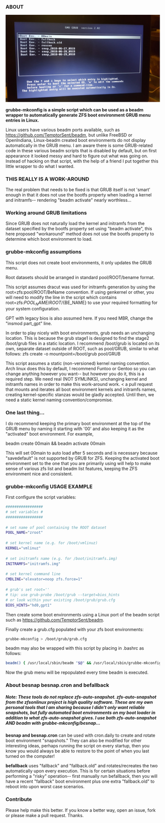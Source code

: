 ### ABOUT
![Grub Menu with Boot Envs](https://github.com/a-schaefers/grubbe-mkconfig/raw/master/pic.jpg)

**grubbe-mkconfig is a simple script which can be used as a beadm wrapper to automatically generate ZFS boot environment GRUB menu entries in Linux.**

Linux users have various beadm ports available, such as https://github.com/TemptorSent/beadm, but unlike FreeBSD or OpenIndiana, Linux-beadm created boot environments do not display automatically in the GRUB menu. I am aware there is some GRUB-related code in these various beadm scripts that is disabled by default, but on first appearance it looked messy and hard to figure out what was going on. Instead of hacking on that script, with the help of a friend I put together this little wrapper to do what I wanted.

### THIS REALLY IS A WORK-AROUND
The real problem that needs to be fixed is that GRUB itself is not 'smart' enough in that it does not use the bootfs property when loading a kernel and initramfs-- rendering "beadm activate" nearly worthless...

### Working around GRUB limitations
Since GRUB does not naturally load the kernel and initramfs from the dataset specified by the bootfs property set using "beadm activate", this here proposed "workaround" method does not use the bootfs property to determine which boot environment to load.

### grubbe-mkconfig assumptions

This script does not create boot environments, it only updates the GRUB menu.

Root datasets should be arranged in standard pool/ROOT/bename format.

This script assumes dracut was used for initramfs generation by using the root=zfs:pool/ROOT/BeName convention. If using genkernel or other, you will need to modify the line in the script which contains root=zfs:${POOL_NAME}/ROOT/${BE_NAME} to use your required formatting for your system configuration.

GPT with legacy bios is also assumed here. If you need MBR, change the "insmod part_gpt" line.

In order to play nicely with boot environments, grub needs an unchanging location. This is because the grub stage1 is designed to find the stage2 /boot/grub files in a static location. I recommend /boot/grub is located on its own, separate dataset outside of ROOT, such as pool/GRUB, similar to what follows: zfs create -o mountpoint=/boot/grub pool/GRUB

This script assumes a static (non-versioned) kernel naming convention. Arch linux does this by default, I recommend Funtoo or Gentoo so you can change anything however you want-- but however you do it, this is a required step. We need real (NOT SYMLINKS), unchanging kernel and initramfs names in order to make this work-around work. < a pull request that mounts and iterates all boot environment kernels and initramfs names, creating kernel-specific stanzas would be gladly accepted. Until then, we need a static kernel naming convention/compromise.

### One last thing...
I do recommend keeping the primary boot environment at the top of the GRUB menu by naming it starting with '00' and also keeping it as the "activated" boot environment. For example,

beadm create 00main && beadm activate 00main

This will set 00main to auto load after 5 seconds and is necessary because "savedefault" is not supported by GRUB for ZFS. Keeping the activated boot environment set to the one that you are primarily using will help to make sense of various zfs list and beadm list features, keeping the ZFS environment nice and consistent.

### grubbe-mkconfig USAGE EXAMPLE
First configure the script variables:

```bash
#################
# set variables #
#################

# set name of pool containing the ROOT dataset
POOL_NAME="zroot"

# set kernel name (e.g. for /boot/vmlinuz)
KERNEL="vmlinuz"

# set initramfs name (e.g. for /boot/initramfs.img)
INITRAMFS="initramfs.img"

# set kernel command line
CMDLINE="elevator=noop zfs.force=1"

# grub's set root=''
# tip: use grub-probe /boot/grub --target=bios_hints
# or look within your existing /boot/grub/grub.cfg
BIOS_HINTS="hd0,gpt1"
```

Then create some boot environments using a Linux port of the beadm script such as https://github.com/TemptorSent/beadm.

Finally create a grub.cfg populated with your zfs boot environments:

```bash
grubbe-mkconfig > /boot/grub/grub.cfg
```

beadm may also be wrapped with this script by placing in .bashrc as follows:

```bash
beadm() { /usr/local/sbin/beadm "$@" && /usr/local/sbin/grubbe-mkconfig > /boot/grub/grub.cfg; }
```

Now the grub menu will be repopulated every time beadm is executed.

### About besnap besnap.cron and befallback
##### Note: These tools do not replace zfs-auto-snapshot. zfs-auto-snapshot from the zfsonlinux project is high quality software. These are my own personal tools that I am sharing because I didn't only want reliable snapshots, but fully automated boot environments on my boot loader in addition to what zfs-auto-snapshot gives. I use both zfs-auto-snapshot AND beadm with grubbe-mkconfig/besnap...

**besnap and besnap.cron** can be used with cron.daily to create and rotate boot environment "snapshots." They can also be modified for other interesting ideas, perhaps running the script on every startup, then you know you would always be able to restore to the point of when you last turned on the computer!

**befallback** uses "fallback" and "fallback.old" and rotates/recreates the two automatically upon every execution. This is for certain situations before performing a "risky" operation-- first manually run befallback, then you will have a recent "fallback" boot environment plus one extra "fallback.old" to reboot into upon worst case scenarios.

### Contribute
Please help make this better. If you know a better way, open an issue, fork or please make a pull request. Thanks.


